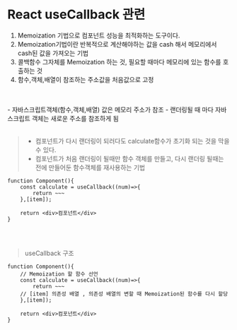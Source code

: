 # React useCallback 관련
1. Memoization 기법으로 컴포넌트 성능을 최적화하는 도구이다.
2. Memoization기법이란 반복적으로 계산해야하는 값을 cash 해서 메모리에서 cash된 값을 가져오는 기법
3. 콜백함수 그자체를 Memoization 하는 것, 필요할 때마다 메모리에 있는 함수를 호출하는 것
4. 함수,객체,배열이 참조하는 주소값을 처음값으로 고정
</br>
</br>
- 자바스크립트객체(함수,객체,배열) 값은 메모리 주소가 참조
- 랜더링될 때 마다 자바스크립트 객체는 새로운 주소를 참조하게 됨
</br>
</br>

> - 컴포넌트가 다시 랜더링이 되러다도 calculate함수가 초기화 되는 것을 막을 수 있다.
> - 컴포넌트가 처음 랜더링이 될때만 함수 객체를 만들고, 다시 랜더링 될때는 전에 만들어둔 함수객체를 재사용하는 기법
```
function Component(){
    const calculate = useCallback((num)=>{
        return ~~~
    },[item]);

    return <div>컴포넌트</div>
}


```

</br>

>useCallback 구조
```
function Component(){
    // Memoization 할 함수 선언
    const calculate = useCallback((num)=>{
        return ~~~
    // [item] 의존성 배열 , 의존성 배열의 변할 때 Memoization된 함수를 다시 할당
    },[item]);

    return <div>컴포넌트</div>
}


```